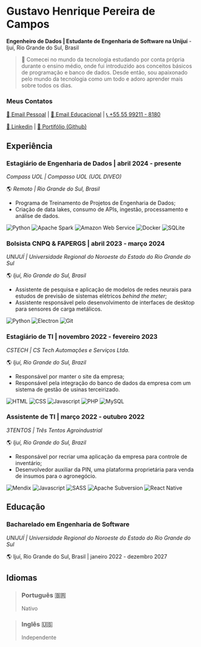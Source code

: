 # Gustavo Henrique Pereira de Campos

**Engenheiro de Dados | Estudante de Engenharia de Software na Unijuí** - Ijuí, Rio Grande do Sul, Brasil

> 👋 Comecei no mundo da tecnologia estudando por conta própria durante o ensino médio, onde fui introduzido aos conceitos básicos de programação e banco de dados. Desde então, sou apaixonado pelo mundo da tecnologia como um todo e adoro aprender mais sobre todos os dias.

### **Meus Contatos**
[📧 Email Pessoal](mailto:gustavop.campos2004@gmail.com) | 
[📧 Email Educacional](mailto:gustavo.campos@sou.unijui.edu.br) |
[📞 +55 55 99211 - 8180](tel:5555992118180)

[🔗 Linkedin](https://www.linkedin.com/in/gustavo-campos-a2573722a/) |
[👾 Portifólio (Github)](https://github.com/GustavCampos) 

## Experiência

### **Estagiário de Engenharia de Dados** | abril 2024 - presente
*Compass UOL | Compasso UOL (UOL DIVEO)*

🌎 *Remoto | Rio Grande do Sul, Brasil*
- Programa de Treinamento de Projetos de Engenharia de Dados;
- Criação de data lakes, consumo de APIs, ingestão, processamento e análise de dados.

![Python](https://img.shields.io/badge/Python-4584b6?style=for-the-badge&logo=python&logoColor=white) 
![Apache Spark](https://img.shields.io/badge/Apache_Spark-575757?style=for-the-badge&logo=apachespark&logoColor=#E35A16)
![Amazon Web Service](https://img.shields.io/badge/Amazon_AWS-FF9900?style=for-the-badge&logo=amazonaws&logoColor=white)
![Docker](https://img.shields.io/badge/Docker-2CA5E0?style=for-the-badge&logo=docker&logoColor=white)
![SQLite](https://img.shields.io/badge/Sqlite-003B57?style=for-the-badge&logo=sqlite&logoColor=white)

### **Bolsista CNPQ & FAPERGS** | abril 2023 - março 2024
*UNIJUÍ | Universidade Regional do Noroeste do Estado do Rio Grande do Sul*

🌎 *Ijuí, Rio Grande do Sul, Brasil*

- Assistente de pesquisa e aplicação de modelos de redes neurais para estudos de previsão de sistemas elétricos *behind the meter*;
- Assistente responsável pelo desenvolvimento de interfaces de desktop para sensores de carga metálicos.

![Python](https://img.shields.io/badge/Python-4584b6?style=for-the-badge&logo=python&logoColor=white) 
![Electron](https://img.shields.io/badge/Electron-2B2E3A?style=for-the-badge&logo=electron&logoColor=9FEAF9)
![Git](https://img.shields.io/badge/GIT-E44C30?style=for-the-badge&logo=git&logoColor=white)

### **Estagiário de TI** | novembro 2022 - fevereiro 2023
*CSTECH | CS Tech Automações e Serviços Ltda.*

🌎 *Ijuí, Rio Grande do Sul, Brazil*
- Responsável por manter o site da empresa;
- Responsável pela integração do banco de dados da empresa com um sistema de gestão de usinas terceirizado.

![HTML](https://img.shields.io/badge/HTML5-E34F26?style=for-the-badge&logo=html5&logoColor=white) 
![CSS](https://img.shields.io/badge/CSS3-1572B6?style=for-the-badge&logo=css3&logoColor=white) 
![Javascript](https://img.shields.io/badge/JavaScript-323330?style=for-the-badge&logo=javascript&logoColor=F7DF1E) 
![PHP](https://img.shields.io/badge/PHP-777BB4?style=for-the-badge&logo=php&logoColor=white)
![MySQL](https://img.shields.io/badge/MySQL-005C84?style=for-the-badge&logo=mysql&logoColor=white)

### **Assistente de TI** | março 2022 - outubro 2022
*3TENTOS | Três Tentos Agroindustrial*

🌎 *Ijuí, Rio Grande do Sul, Brazil*
- Responsável por recriar uma aplicação da empresa para controle de inventário;
- Desenvolvedor auxiliar da PIN, uma plataforma proprietária para venda de insumos para o agronegócio.

![Mendix](https://img.shields.io/badge/-MENDIX-146ff4?style=for-the-badge) 
![Javascript](https://img.shields.io/badge/JavaScript-323330?style=for-the-badge&logo=javascript&logoColor=F7DF1E) 
![SASS](https://img.shields.io/badge/Sass-CC6699?style=for-the-badge&logo=sass&logoColor=white) 
![Apache Subversion](https://img.shields.io/badge/-Subversion-7c97c3?style=for-the-badge&logo=subversion&logoColor=white)
![React Native](https://img.shields.io/badge/React_Native-20232A?style=for-the-badge&logo=react&logoColor=61DAFB)

## Educação

### **Bacharelado em Engenharia de Software**

*UNIJUÍ | Universidade Regional do Noroeste do Estado do Rio Grande do Sul*

🌎 Ijuí, Rio Grande do Sul, Brasil | janeiro 2022 - dezembro 2027


## Idiomas
>### **Português 🇧🇷**
>Nativo

>### **Inglês 🇺🇸**
>Independente 